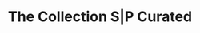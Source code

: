 ---
title: "The Collection S|P Curated"
url: /marietta/the-collection-s-p-curated/
shop: Kramladen
---